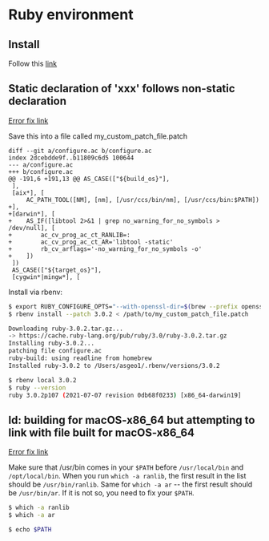 # Ruby environment

## Install

Follow this [link][rbenv]

## Static declaration of 'xxx' follows non-static declaration

[Error fix link][fix-static-declaration]

Save this into a file called my_custom_patch_file.patch

```
diff --git a/configure.ac b/configure.ac
index 2dcebdde9f..b11809c6d5 100644
--- a/configure.ac
+++ b/configure.ac
@@ -191,6 +191,13 @@ AS_CASE(["${build_os}"],
 ],
 [aix*], [
     AC_PATH_TOOL([NM], [nm], [/usr/ccs/bin/nm], [/usr/ccs/bin:$PATH])
+],
+[darwin*], [
+    AS_IF([libtool 2>&1 | grep no_warning_for_no_symbols > /dev/null], [
+        ac_cv_prog_ac_ct_RANLIB=:
+        ac_cv_prog_ac_ct_AR='libtool -static'
+        rb_cv_arflags='-no_warning_for_no_symbols -o'
+    ])
 ])
 AS_CASE(["${target_os}"],
 [cygwin*|mingw*], [
```

Install via rbenv:

```bash
$ export RUBY_CONFIGURE_OPTS="--with-openssl-dir=$(brew --prefix openssl@1.1)"
$ rbenv install --patch 3.0.2 < /path/to/my_custom_patch_file.patch

Downloading ruby-3.0.2.tar.gz...
-> https://cache.ruby-lang.org/pub/ruby/3.0/ruby-3.0.2.tar.gz
Installing ruby-3.0.2...
patching file configure.ac
ruby-build: using readline from homebrew
Installed ruby-3.0.2 to /Users/asgeo1/.rbenv/versions/3.0.2

$ rbenv local 3.0.2
$ ruby --version
ruby 3.0.2p107 (2021-07-07 revision 0db68f0233) [x86_64-darwin19]
```

## ld: building for macOS-x86_64 but attempting to link with file built for macOS-x86_64

[Error fix link][fix-ld]

Make sure that /usr/bin comes in your `$PATH` before `/usr/local/bin` and `/opt/local/bin`.
When you run `which -a ranlib`, the first result in the list should be `/usr/bin/ranlib`.
Same for `which -a ar` -- the first result should be `/usr/bin/ar`.
If it is not so, you need to fix your `$PATH`.

```bash
$ which -a ranlib
$ which -a ar

$ echo $PATH
```

[rbenv]: https://github.com/rbenv/rbenv#installation
[fix-static-declaration]: https://github.com/rbenv/ruby-build/issues/1505
[fix-ld]: https://stackoverflow.com/questions/70126695/ld-building-for-macos-x86-64-but-attempting-to-link-with-file-built-for-macos-x